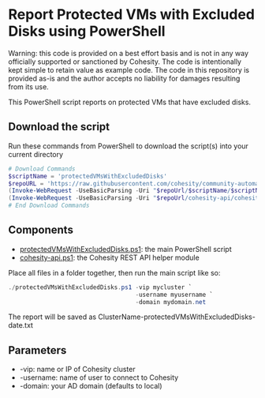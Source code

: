 # Report Protected VMs with Excluded Disks using PowerShell

Warning: this code is provided on a best effort basis and is not in any way officially supported or sanctioned by Cohesity. The code is intentionally kept simple to retain value as example code. The code in this repository is provided as-is and the author accepts no liability for damages resulting from its use.

This PowerShell script reports on protected VMs that have excluded disks.

## Download the script

Run these commands from PowerShell to download the script(s) into your current directory

```powershell
# Download Commands
$scriptName = 'protectedVMsWithExcludedDisks'
$repoURL = 'https://raw.githubusercontent.com/cohesity/community-automation-samples/main/powershell'
(Invoke-WebRequest -UseBasicParsing -Uri "$repoUrl/$scriptName/$scriptName.ps1").content | Out-File "$scriptName.ps1"; (Get-Content "$scriptName.ps1") | Set-Content "$scriptName.ps1"
(Invoke-WebRequest -UseBasicParsing -Uri "$repoUrl/cohesity-api/cohesity-api.ps1").content | Out-File cohesity-api.ps1; (Get-Content cohesity-api.ps1) | Set-Content cohesity-api.ps1
# End Download Commands
```

## Components

* [protectedVMsWithExcludedDisks.ps1](https://raw.githubusercontent.com/cohesity/community-automation-samples/main/powershell/protectedVMsWithExcludedDisks/protectedVMsWithExcludedDisks.ps1): the main PowerShell script
* [cohesity-api.ps1](https://raw.githubusercontent.com/cohesity/community-automation-samples/main/powershell/cohesity-api/cohesity-api.ps1): the Cohesity REST API helper module

Place all files in a folder together, then run the main script like so:

```powershell
./protectedVMsWithExcludedDisks.ps1 -vip mycluster `
                                    -username myusername `
                                    -domain mydomain.net
```

The report will be saved as ClusterName-protectedVMsWithExcludedDisks-date.txt

## Parameters

* -vip: name or IP of Cohesity cluster
* -username: name of user to connect to Cohesity
* -domain: your AD domain (defaults to local)
